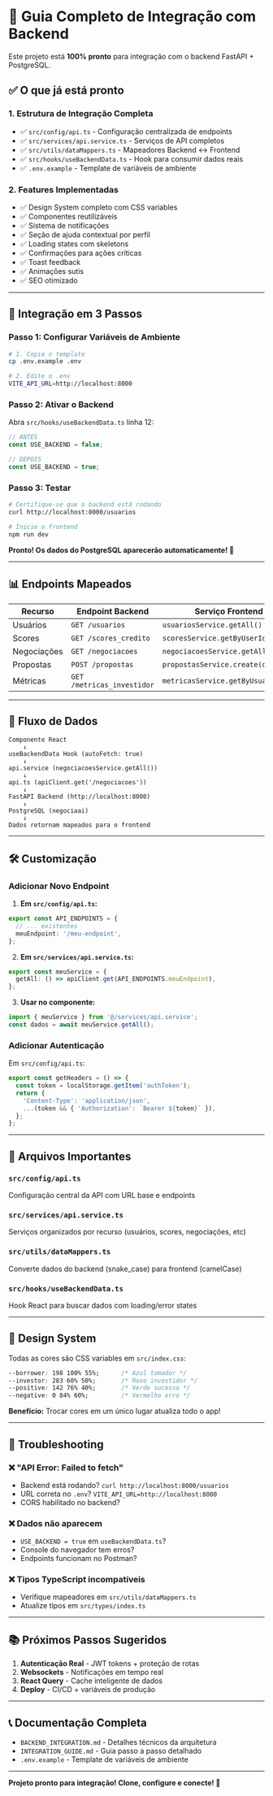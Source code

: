 # 🔌 Guia Completo de Integração com Backend

Este projeto está **100% pronto** para integração com o backend FastAPI + PostgreSQL.

## ✅ O que já está pronto

### 1. Estrutura de Integração Completa
- ✅ `src/config/api.ts` - Configuração centralizada de endpoints
- ✅ `src/services/api.service.ts` - Serviços de API completos
- ✅ `src/utils/dataMappers.ts` - Mapeadores Backend ↔ Frontend
- ✅ `src/hooks/useBackendData.ts` - Hook para consumir dados reais
- ✅ `.env.example` - Template de variáveis de ambiente

### 2. Features Implementadas
- ✅ Design System completo com CSS variables
- ✅ Componentes reutilizáveis
- ✅ Sistema de notificações
- ✅ Seção de ajuda contextual por perfil
- ✅ Loading states com skeletons
- ✅ Confirmações para ações críticas
- ✅ Toast feedback
- ✅ Animações sutis
- ✅ SEO otimizado

---

## 🚀 Integração em 3 Passos

### Passo 1: Configurar Variáveis de Ambiente

```bash
# 1. Copie o template
cp .env.example .env

# 2. Edite o .env
VITE_API_URL=http://localhost:8000
```

### Passo 2: Ativar o Backend

Abra `src/hooks/useBackendData.ts` linha 12:

```typescript
// ANTES
const USE_BACKEND = false;

// DEPOIS
const USE_BACKEND = true;
```

### Passo 3: Testar

```bash
# Certifique-se que o backend está rodando
curl http://localhost:8000/usuarios

# Inicie o frontend
npm run dev
```

**Pronto! Os dados do PostgreSQL aparecerão automaticamente! 🎉**

---

## 📊 Endpoints Mapeados

| Recurso | Endpoint Backend | Serviço Frontend |
|---------|------------------|------------------|
| Usuários | `GET /usuarios` | `usuariosService.getAll()` |
| Scores | `GET /scores_credito` | `scoresService.getByUserId(id)` |
| Negociações | `GET /negociacoes` | `negociacoesService.getAll()` |
| Propostas | `POST /propostas` | `propostasService.create(data)` |
| Métricas | `GET /metricas_investidor` | `metricasService.getByUsuario(id)` |

---

## 🔄 Fluxo de Dados

```
Componente React
    ↓
useBackendData Hook (autoFetch: true)
    ↓
api.service (negociacoesService.getAll())
    ↓
api.ts (apiClient.get('/negociacoes'))
    ↓
FastAPI Backend (http://localhost:8000)
    ↓
PostgreSQL (negociaai)
    ↓
Dados retornam mapeados para o frontend
```

---

## 🛠️ Customização

### Adicionar Novo Endpoint

1. **Em `src/config/api.ts`:**
```typescript
export const API_ENDPOINTS = {
  // ... existentes
  meuEndpoint: '/meu-endpoint',
};
```

2. **Em `src/services/api.service.ts`:**
```typescript
export const meuService = {
  getAll: () => apiClient.get(API_ENDPOINTS.meuEndpoint),
};
```

3. **Usar no componente:**
```typescript
import { meuService } from '@/services/api.service';
const dados = await meuService.getAll();
```

### Adicionar Autenticação

Em `src/config/api.ts`:

```typescript
export const getHeaders = () => {
  const token = localStorage.getItem('authToken');
  return {
    'Content-Type': 'application/json',
    ...(token && { 'Authorization': `Bearer ${token}` }),
  };
};
```

---

## 📁 Arquivos Importantes

### `src/config/api.ts`
Configuração central da API com URL base e endpoints

### `src/services/api.service.ts`
Serviços organizados por recurso (usuários, scores, negociações, etc)

### `src/utils/dataMappers.ts`
Converte dados do backend (snake_case) para frontend (camelCase)

### `src/hooks/useBackendData.ts`
Hook React para buscar dados com loading/error states

---

## 🎨 Design System

Todas as cores são CSS variables em `src/index.css`:

```css
--borrower: 198 100% 55%;      /* Azul tomador */
--investor: 283 60% 50%;       /* Roxo investidor */
--positive: 142 76% 40%;       /* Verde sucesso */
--negative: 0 84% 60%;         /* Vermelho erro */
```

**Benefício:** Trocar cores em um único lugar atualiza todo o app!

---

## 🐛 Troubleshooting

### ❌ "API Error: Failed to fetch"
- Backend está rodando? `curl http://localhost:8000/usuarios`
- URL correta no `.env`? `VITE_API_URL=http://localhost:8000`
- CORS habilitado no backend?

### ❌ Dados não aparecem
- `USE_BACKEND = true` em `useBackendData.ts`?
- Console do navegador tem erros?
- Endpoints funcionam no Postman?

### ❌ Tipos TypeScript incompatíveis
- Verifique mapeadores em `src/utils/dataMappers.ts`
- Atualize tipos em `src/types/index.ts`

---

## 📚 Próximos Passos Sugeridos

1. **Autenticação Real** - JWT tokens + proteção de rotas
2. **Websockets** - Notificações em tempo real
3. **React Query** - Cache inteligente de dados
4. **Deploy** - CI/CD + variáveis de produção

---

## 📞 Documentação Completa

- `BACKEND_INTEGRATION.md` - Detalhes técnicos da arquitetura
- `INTEGRATION_GUIDE.md` - Guia passo a passo detalhado
- `.env.example` - Template de variáveis de ambiente

---

**Projeto pronto para integração! Clone, configure e conecte! 🚀**
